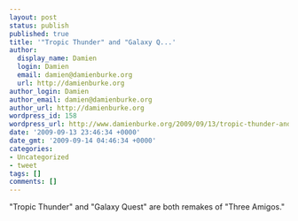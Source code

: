 ```yaml
---
layout: post
status: publish
published: true
title: '"Tropic Thunder" and "Galaxy Q...'
author:
  display_name: Damien
  login: Damien
  email: damien@damienburke.org
  url: http://damienburke.org
author_login: Damien
author_email: damien@damienburke.org
author_url: http://damienburke.org
wordpress_id: 158
wordpress_url: http://www.damienburke.org/2009/09/13/tropic-thunder-and-galaxy-q/
date: '2009-09-13 23:46:34 +0000'
date_gmt: '2009-09-14 04:46:34 +0000'
categories:
- Uncategorized
- tweet
tags: []
comments: []
---
```

<p>"Tropic Thunder" and "Galaxy Quest" are both remakes of "Three Amigos."</p>
